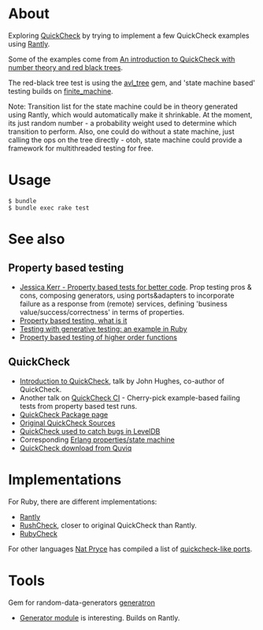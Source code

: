 # About

Exploring [QuickCheck](https://github.com/peter-murach/finite_machine)
by trying to implement a few QuickCheck examples using [Rantly](https://github.com/hayeah/rantly).

Some of the examples come from [An introduction to QuickCheck with number
theory and red black trees](http://matt.might.net/articles/quick-quickcheck/).

The red-black tree test is using the [avl_tree](https://github.com/nahi/avl_tree) gem,
and 'state machine based' testing builds on [finite_machine](https://github.com/peter-murach/finite_machine).

Note: Transition list for the state machine could be in theory generated using Rantly, which would
automatically make it shrinkable. At the moment, its just random number - a probability weight used
to determine which transition to perform. Also, one could do without a state machine, just calling
the ops on the tree directly - otoh, state machine could provide a framework for multithreaded testing for free.

# Usage

    $ bundle
    $ bundle exec rake test

# See also

## Property based testing

  * [Jessica Kerr - Property based tests for better code](https://www.youtube.com/watch?v=shngiiBfD80).
    Prop testing pros & cons,
    composing generators, using ports&adapters to incorporate failure as a
    response from (remote) services, defining 'business
    value/success/correctness' in terms of properties.
  * [Property based testing, what is it](http://blog.jessitron.com/2013/04/property-based-testing-what-is-it.html)
  * [Testing with generative testing: an example in Ruby](http://blog.jessitron.com/2014/09/tdd-with-generative-testing-example-in.html)
  * [Property based testing of higher order functions](http://blog.jessitron.com/2014/02/property-based-testing-of-higher-order.html)

## QuickCheck

  * [Introduction to QuickCheck](http://www.youtube.com/watch?v=zi0rHwfiX1Q), talk by John Hughes, co-author of QuickCheck.
  * Another talk on [QuickCheck CI](http://www.youtube.com/watch?v=gPFSZ8oKjco) - Cherry-pick example-based failing tests from
    property based test runs.
  * [QuickCheck Package page](http://hackage.haskell.org/package/QuickCheck)
  * [Original QuickCheck Sources](http://www.cse.chalmers.se/~rjmh/QuickCheck/QuickCheck.hs)
  * [QuickCheck used to catch bugs in LevelDB](https://raw.github.com/strangeloop/lambdajam2013/master/slides/Norton-QuickCheck.html)
  * Corresponding [Erlang properties/state machine](https://github.com/norton/lets/blob/master/test/qc/qc_leveldb.erl)
  * [QuickCheck download from Quviq](http://www.quviq.com/downloads/)


# Implementations

For Ruby, there are different implementations:

  * [Rantly](https://github.com/hayeah/rantly)
  * [RushCheck](https://github.com/IKEGAMIDaisuke/rushcheck), closer to original QuickCheck than Rantly.
  * [RubyCheck](https://github.com/mcandre/rubycheck)

For other languages [Nat Pryce](https://github.com/npryce) has compiled a list of [quickcheck-like ports](https://gist.github.com/npryce/4147916).

# Tools

Gem for random-data-generators [generatron](https://github.com/jessitron/generatron)
- [Generator module](https://github.com/jessitron/generatron/blob/master/lib/generatron/generators.rb)
is interesting. Builds on Rantly.
